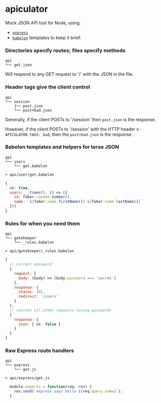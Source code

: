# apiculator

Mock JSON API tool for Node, using:

* [`express`](http://expressjs.com/)
* [`babelon`](https://github.com/foysavas/babelon) templates to keep it brief.

### Directories specify routes; files specify methods

```
api
└── get.json
```

Will respond to any GET request to '/' with the JSON in the file.


### Header tags give the client control

```
api
└── session
    ├── post.json
    └── post+bad.json
```

Generally, if the client POSTs to '/session' then `post.json` is the response.

However, if the client POSTs to '/session' with the HTTP header `X-APICULATOR-TAGS: bad`, then the `post+bad.json` is the response.

### Babelon templates and helpers for terse JSON

```
api
└── users
    └── get.babelon
```

`> api/user/get.babelon`
```javascript
{
  ok: true,
  users: _.times(5, () => ({
    id: faker.random.number(),
    name: `${faker.name.firstName()} ${faker.name.lastName()}`
  }))
}
```

### Rules for when you need them

```
api
└── gatekeeper
    └── _rules.babelon
```

`> api/gatekeeper/_rules.babelon`
```javascript
[
  // correct password
  {
    request: {
      body: (body) => (body.password === 'secret')
    },
    response: {
      status: 302,
      redirect: '/users'
    }
  },
  // catches all other requests (wrong password)
  {
    response: {
      json: { ok: false }
    }
  }
]
```

### Raw Express route handlers

```
api
└── express
    └── get.js
```

`> api/express/get.js`
```javascript
  module.exports = function(req, res) {
    res.send(`express says hello ${req.query.name}`);
  }
```
